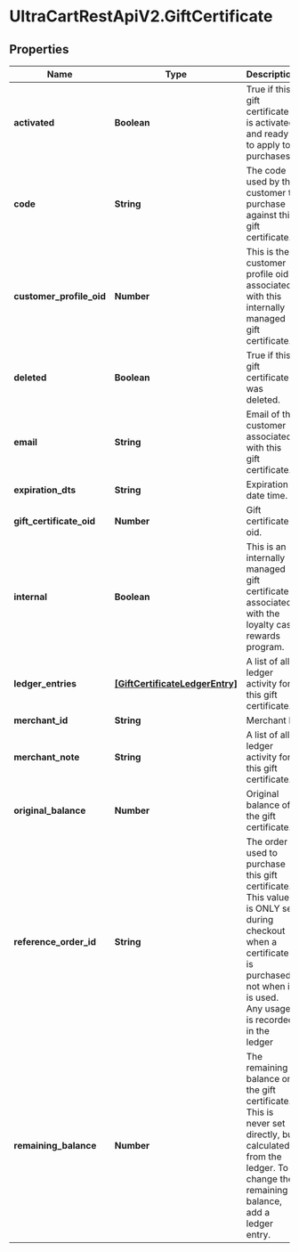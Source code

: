 # UltraCartRestApiV2.GiftCertificate

## Properties

Name | Type | Description | Notes
------------ | ------------- | ------------- | -------------
**activated** | **Boolean** | True if this gift certificate is activated and ready to apply to purchases. | [optional] 
**code** | **String** | The code used by the customer to purchase against this gift certificate. | [optional] 
**customer_profile_oid** | **Number** | This is the customer profile oid associated with this internally managed gift certificate. | [optional] 
**deleted** | **Boolean** | True if this gift certificate was deleted. | [optional] 
**email** | **String** | Email of the customer associated with this gift certificate. | [optional] 
**expiration_dts** | **String** | Expiration date time. | [optional] 
**gift_certificate_oid** | **Number** | Gift certificate oid. | [optional] 
**internal** | **Boolean** | This is an internally managed gift certificate associated with the loyalty cash rewards program. | [optional] 
**ledger_entries** | [**[GiftCertificateLedgerEntry]**](GiftCertificateLedgerEntry.md) | A list of all ledger activity for this gift certificate. | [optional] 
**merchant_id** | **String** | Merchant Id | [optional] 
**merchant_note** | **String** | A list of all ledger activity for this gift certificate. | [optional] 
**original_balance** | **Number** | Original balance of the gift certificate. | [optional] 
**reference_order_id** | **String** | The order used to purchase this gift certificate.  This value is ONLY set during checkout when a certificate is purchased, not when it is used.  Any usage is recorded in the ledger | [optional] 
**remaining_balance** | **Number** | The remaining balance on the gift certificate.  This is never set directly, but calculated from the ledger.  To change the remaining balance, add a ledger entry. | [optional] 


